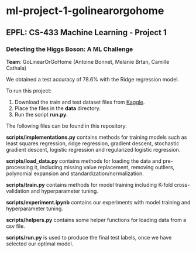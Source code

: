 # ml-project-1-golinearorgohome
## EPFL: CS-433 Machine Learning - Project 1
### Detecting the Higgs Boson: A ML Challenge

**Team**: GoLinearOrGoHome (Antoine Bonnet, Melanie Brtan, Camille Cathala)

We obtained a test accuracy of 78.6% with the Ridge regression model. 

To run this project: 
1. Download the train and test dataset files from [Kaggle](https://www.kaggle.com/competitions/higgs-boson/data).
2. Place the files in the **data** directory. 
3. Run the script **run.py**. 

The following files can be found in this repository: 

**scripts/implementations.py** contains methods for training models such as least squares regression, ridge regression, gradient descent, stochastic gradient descent,  logistic regression and regularized logistic regression. 

**scripts/load_data.py** contains methods for loading the data and pre-processing it, including missing value replacement, removing outliers, polynomial expansion and standardization/normalization.  

**scripts/train.py** contains methods for model training including K-fold cross-validation and hyperparameter tuning. 

**scripts/experiment.ipynb** contains our experiments with model training and hyperparameter tuning. 

**scripts/helpers.py** contains some helper functions for loading data from a csv file.  

**scripts/run.py** is used to produce the final test labels, once we have selected our optimal model. 

